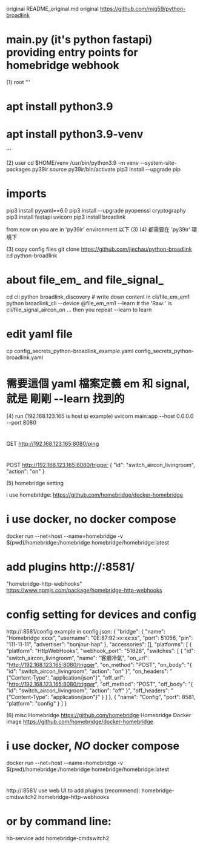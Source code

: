 
original 
README_original.md
original
https://github.com/mjg59/python-broadlink


main.py (it's python fastapi)
providing entry points for homebridge webhook
=============================================

(1) root
'''
# apt install python3.9
# apt install python3.9-venv
'''

(2) user
cd $HOME/venv
/usr/bin/python3.9 -m venv --system-site-packages py39ir
source py39ir/bin/activate
pip3 install --upgrade pip
# imports 
pip3 install pyyaml==6.0
pip3 install --upgrade pyopenssl cryptography
pip3 install fastapi uvicorn
pip3 install broadlink

from now on you are in 'py39ir' environment
以下 (3) (4) 都需要在 'py39ir' 環境下


(3) copy config files
git clone https://github.com/jiechau/python-broadlink
cd python-broadlink
# about file_em_ and file_signal_
cd cli
python broadlink_discovery # write down content in cli/file_em_em1
python broadlink_cli --device @file_em_em1 --learn # the 'Raw:' is cli/file_signal_aircon_on
... then you repeat --learn to learn 
# edit yaml file
cp config_secrets_python-broadlink_example.yaml config_secrets_python-broadlink.yaml
# 需要這個 yaml 檔案定義 em 和 signal, 就是 剛剛 --learn 找到的


(4) run (192.168.123.165 is host ip example)
uvicorn main:app --host 0.0.0.0 --port 8080
# 
GET http://192.168.123.165:8080/ping
#
POST http://192.168.123.165:8080/trigger
{
    "id": "switch_aircon_livingroom",
    "action": "on"
}


(5) homebridge setting

i use  homebridge:
https://github.com/homebridge/docker-homebridge
# i use docker, no docker compose
docker run --net=host --name=homebridge -v $(pwd)/homebridge:/homebridge homebridge/homebridge:latest
# add plugins http://<homebridge ip>:8581/
"homebridge-http-webhooks"
https://www.npmjs.com/package/homebridge-http-webhooks
# config setting for devices and config
http://<homebridge ip>:8581/config
example in config.json:
{
    "bridge": {
        "name": "Homebridge xxxx",
        "username": "0E:87:92:xx:xx:xx",
        "port": 51056,
        "pin": "111-11-11",
        "advertiser": "bonjour-hap"
    },
    "accessories": [],
    "platforms": [
        {
            "platform": "HttpWebHooks",
            "webhook_port": "51828",
            "switches": [
                {
                    "id": "switch_aircon_livingroom",
                    "name": "客廳冷氣",
                    "on_url": "http://192.168.123.165:8080/trigger",
                    "on_method": "POST",
                    "on_body": "{ \"id\": \"switch_aircon_livingroom\", \"action\": \"on\" }",
                    "on_headers": "{\"Content-Type\": \"application/json\"}",
                    "off_url": "http://192.168.123.165:8080/trigger",
                    "off_method": "POST",
                    "off_body": "{ \"id\": \"switch_aircon_livingroom\", \"action\": \"off\" }",
                    "off_headers": "{\"Content-Type\": \"application/json\"}"
                }
            ]
        },
        {
            "name": "Config",
            "port": 8581,
            "platform": "config"
        }
    ]
}


(6) misc
Homebridge
https://github.com/homebridge 
Homebridge Docker image 
https://github.com/homebridge/docker-homebridge
# i use docker, _NO_ docker compose
docker run --net=host --name=homebridge -v $(pwd)/homebridge:/homebridge homebridge/homebridge:latest
#
http://<homebridge ip>:8581/
use web UI to add plugins (recommend):
homebridge-cmdswitch2
homebridge-http-webhooks
# or by command line:
hb-service add homebridge-cmdswitch2



